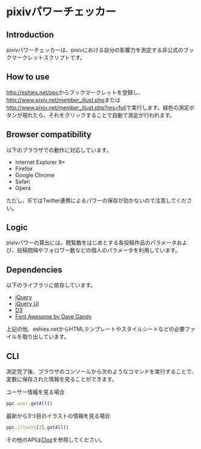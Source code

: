pixivパワーチェッカー
===

## Introduction

pixivパワーチェッカーは、pixivにおける自分の影響力を測定する非公式のブックマークレットスクリプトです。

## How to use

<http://eshies.net/ppc>からブックマークレットを登録し、<http://www.pixiv.net/member_illust.php>または<http://www.pixiv.net/member_illust.php?res=full>で実行します。緑色の測定ボタンが現れたら、それをクリックすることで自動で測定が行われます。

## Browser compatibility

以下のブラウザでの動作に対応しています。

- Internet Explorer 9+
- Firefox
- Google Chrome
- Safari
- Opera

ただし、IEではTwitter連携によるパワーの保存が効かないので注意してください。

## Logic

pixivパワーの算出には、閲覧数をはじめとする各投稿作品のパラメータおよび、投稿間隔やフォロワー数などの個人のパラメータを利用しています。

## Dependencies

以下のライブラリに依存しています。

- [jQuery](http://jquery.com)
- [jQuery UI](http://jqueryui.com)
- [D3](http://d3js.org)
- [Font Awesome by Dave Gandy](http://fontawesome.io)

上記の他、eshies.netからHTMLテンプレートやスタイルシートなどの必要ファイルを取り出しています。

## CLI

測定完了後、ブラウザのコンソールから次のようなコマンドを実行することで、変数に保存された情報を見ることができます。

ユーザー情報を見る場合

```js
ppc.user.getAll()
```

最新から3つ目のイラストの情報を見る場合

```js
ppc.illusts[2].getAll()
```

その他のAPIは[Cloz](https://github.com/KNJ/cloz)を参照してください。
